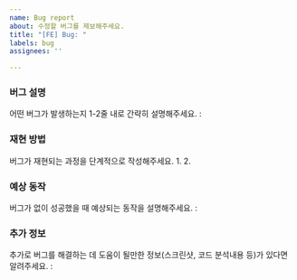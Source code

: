 ```yaml
---
name: Bug report
about: 수정할 버그를 제보해주세요.
title: "[FE] Bug: "
labels: bug
assignees: ''

---
```


### 버그 설명
어떤 버그가 발생하는지 1-2줄 내로 간략히 설명해주세요.
:

### 재현 방법
버그가 재현되는 과정을 단계적으로 작성해주세요.
1. 
2. 

### 예상 동작
버그가 없이 성공했을 때 예상되는 동작을 설명해주세요.
:

### 추가 정보
추가로 버그를 해결하는 데 도움이 될만한 정보(스크린샷, 코드 분석내용 등)가 있다면 알려주세요.
:
